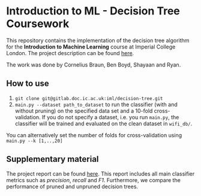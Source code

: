 # Introduction to ML - Decision Tree Coursework

This repository contains the implementation of the decision tree algorithm for the **Introduction to Machine Learning** course at Imperial College London. The project description can be found [here](assignment.pdf).

The work was done by Cornelius Braun, Ben Boyd, Shayaan and Ryan.

## How to use
1. `git clone git@gitlab.doc.ic.ac.uk:iml/decision-tree.git`
2. `main.py --dataset path_to_dataset` to run the classifier (with and without pruning) on the specified data set and a 10-fold cross-validation. If you do not specify a dataset, i.e. you run `main.py`, the classifier will be trained and evaluated on the clean dataset in `wifi_db/`.


You can alternatively set the number of folds for cross-validation using\
`main.py --k [1,..,20]`

## Supplementary material
The project report can be found [here](decision_tree_report.pdf). This report includes all main classifier metrics such as *precision*, *recall* and *F1*. Furthermore, we compare the performance of pruned and unpruned decision trees.
